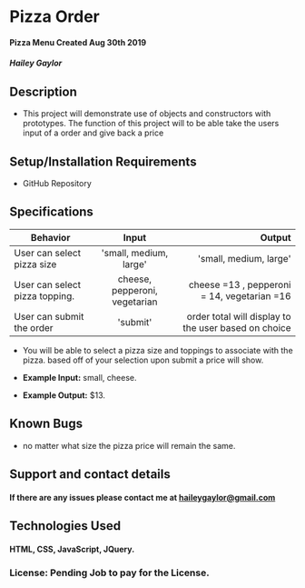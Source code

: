 # Pizza Order   

#### Pizza Menu Created Aug 30th 2019

##### Hailey Gaylor

## Description

* This project will demonstrate use of objects and constructors with prototypes. The function of this project will to be able take the users input of a order and give back a price

## Setup/Installation Requirements

* GitHub Repository

## Specifications


| Behavior | Input | Output |
| ------------- |:-------------:| -----:|
| User can select pizza size | 'small, medium, large' | 'small, medium, large' |
|  User can select pizza topping.  | cheese, pepperoni, vegetarian | cheese =13 , pepperoni = 14, vegetarian =16 |
| User can submit the order | 'submit' | order total will display to the user based on choice |






* You will be able to select a pizza size and toppings to associate with the pizza. based off of your selection upon submit a price will show.

* **Example Input:** small, cheese.
* **Example Output:** $13.




## Known Bugs

* no matter what size the pizza price will remain the same. 

## Support and contact details

#### If there are any issues please contact me at haileygaylor@gmail.com
## Technologies Used

#### HTML, CSS, JavaScript, JQuery.

### License: Pending Job to pay for the License.
